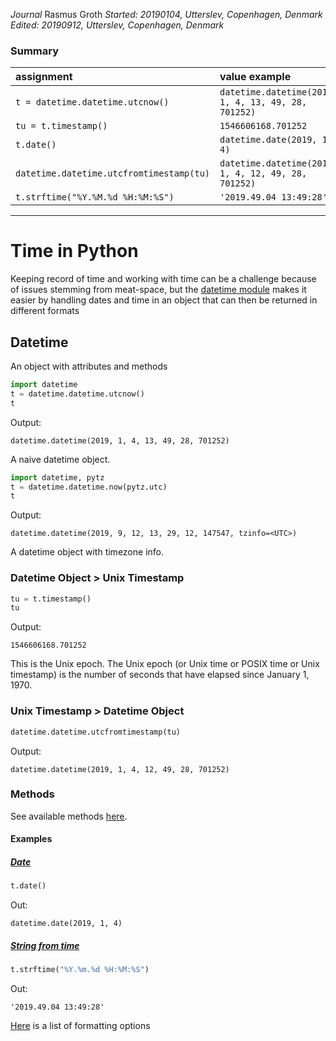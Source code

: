 *Journal*
Rasmus Groth
*Started: 20190104, Utterslev, Copenhagen, Denmark*
*Edited: 20190912, Utterslev, Copenhagen, Denmark*

### Summary

| assignment | value example|
| :--- | :--- |
| `t = datetime.datetime.utcnow()` | `datetime.datetime(2019, 1, 4, 13, 49, 28, 701252)`|
| `tu = t.timestamp()` | `1546606168.701252` |
| `t.date()` | `datetime.date(2019, 1, 4)`
| `datetime.datetime.utcfromtimestamp(tu)` | `datetime.datetime(2019, 1, 4, 12, 49, 28, 701252)` |
| `t.strftime("%Y.%M.%d %H:%M:%S")` | `'2019.49.04 13:49:28'`

---

# Time in Python
Keeping record of time and working with time can be a challenge because of issues stemming from meat-space, but the [datetime module](https://docs.python.org/3/library/datetime.html) makes it easier by handling dates and time in an object that can then be returned in different formats

## Datetime
An object with attributes and methods

```py
import datetime
t = datetime.datetime.utcnow()
t
```
Output:
```
datetime.datetime(2019, 1, 4, 13, 49, 28, 701252)
```
A naive datetime object.

```py
import datetime, pytz
t = datetime.datetime.now(pytz.utc)
t
```
Output:
```
datetime.datetime(2019, 9, 12, 13, 29, 12, 147547, tzinfo=<UTC>)
```
A datetime object with timezone info.

### Datetime Object > Unix Timestamp
```py
tu = t.timestamp()
tu
```
Output:
```
1546606168.701252
```
This is the Unix epoch. The Unix epoch (or Unix time or POSIX time or Unix timestamp) is the number of seconds that have elapsed since January 1, 1970.

### Unix Timestamp > Datetime Object
```py
datetime.datetime.utcfromtimestamp(tu)
```
Output:
```
datetime.datetime(2019, 1, 4, 12, 49, 28, 701252)
```

### Methods
See available methods [here](https://docs.python.org/3/library/datetime.html).

#### Examples
##### [Date](https://docs.python.org/3/library/datetime.html#datetime.date)
```py
t.date()
```
Out:
```
datetime.date(2019, 1, 4)
```

##### [String from time](https://docs.python.org/3/library/datetime.html#datetime.date.strftime)
```py
t.strftime("%Y.%m.%d %H:%M:%S")
```
Out:
```
'2019.49.04 13:49:28'
```
[Here](https://docs.python.org/3/library/datetime.html#strftime-strptime-behavior) is a list of formatting options
